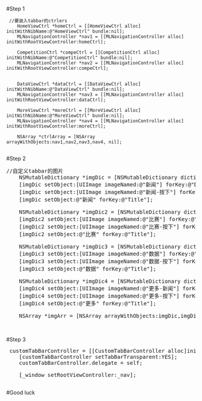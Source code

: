 #Step 1

```obj-c
 //要装入tabbar的ctrlers
    HomeViewCtrl *homeCtrl = [[HomeViewCtrl alloc] initWithNibName:@"HomeViewCtrl" bundle:nil];
    MLNavigationController *nav1 = [[MLNavigationController alloc] initWithRootViewController:homeCtrl];
    
    CompetitionCtrl *compeCtrl = [[CompetitionCtrl alloc] initWithNibName:@"CompetitionCtrl" bundle:nil];
    MLNavigationController *nav2 = [[MLNavigationController alloc] initWithRootViewController:compeCtrl];
    
    
    DataViewCtrl *dataCtrl = [[DataViewCtrl alloc] initWithNibName:@"DataViewCtrl" bundle:nil];
    MLNavigationController *nav3 = [[MLNavigationController alloc] initWithRootViewController:dataCtrl];
   
    MoreViewCtrl *moreCtrl = [[MoreViewCtrl alloc] initWithNibName:@"MoreViewCtrl" bundle:nil];
    MLNavigationController *nav4 = [[MLNavigationController alloc] initWithRootViewController:moreCtrl];
    
    NSArray *ctrlArray = [NSArray arrayWithObjects:nav1,nav2,nav3,nav4, nil];
    
```

#Step 2

<pre>
//自定义tabbar的图片
    NSMutableDictionary *imgDic = [NSMutableDictionary dictionaryWithCapacity:3];
    [imgDic setObject:[UIImage imageNamed:@"新闻"] forKey:@"Default"];
    [imgDic setObject:[UIImage imageNamed:@"新闻-按下"] forKey:@"Seleted"];
    [imgDic setObject:@"新闻" forKey:@"Title"];
    
    NSMutableDictionary *imgDic2 = [NSMutableDictionary dictionaryWithCapacity:3];
    [imgDic2 setObject:[UIImage imageNamed:@"比赛"] forKey:@"Default"];
    [imgDic2 setObject:[UIImage imageNamed:@"比赛-按下"] forKey:@"Seleted"];
    [imgDic2 setObject:@"比赛" forKey:@"Title"];
    
    NSMutableDictionary *imgDic3 = [NSMutableDictionary dictionaryWithCapacity:3];
    [imgDic3 setObject:[UIImage imageNamed:@"数据"] forKey:@"Default"];
    [imgDic3 setObject:[UIImage imageNamed:@"数据-按下"] forKey:@"Seleted"];
    [imgDic3 setObject:@"数据" forKey:@"Title"];
    
    NSMutableDictionary *imgDic4 = [NSMutableDictionary dictionaryWithCapacity:3];
    [imgDic4 setObject:[UIImage imageNamed:@"更多-新闻"] forKey:@"Default"];
    [imgDic4 setObject:[UIImage imageNamed:@"更多-按下"] forKey:@"Seleted"];
    [imgDic4 setObject:@"更多" forKey:@"Title"];
    
    NSArray *imgArr = [NSArray arrayWithObjects:imgDic,imgDic2,imgDic3,imgDic4,nil];
    
   
</pre>

#Step 3

<pre>
 customTabBarController = [[CustomTabBarController alloc]initWithViewControllers:ctrlArray imageArray:imgArr];
    [customTabBarController setTabBarTransparent:YES];
    customTabBarController.delegate = self;

    [_window setRootViewController:_nav];
    
</pre>

#Good luck
